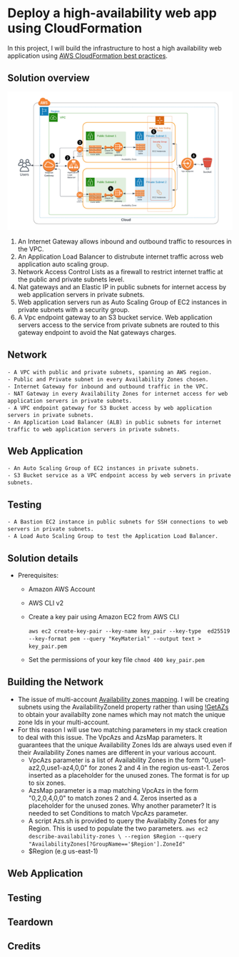 # Deploy a high-availability web app using CloudFormation
In this project, I will build the infrastructure to host a high availability web application using [AWS CloudFormation best practices](https://docs.aws.amazon.com/AWSCloudFormation/latest/UserGuide/best-practices.html).

## Solution overview

![AWS Architecture diagram](/docs/images/cfn_arch.png)

1. An Internet Gateway allows inbound and outbound traffic to resources in the VPC.
2. An Application Load Balancer to distrubute internet traffic across web application auto scaling group.
3. Network Access Control Lists as a firewall to restrict internet traffic at the public and private subnets level.
4. Nat gateways and an Elastic IP in public subnets for internet access by web application servers in private subnets.
5. Web application servers run as Auto Scaling Group of EC2 instances in private subnets with a security group.
6. A Vpc endpoint gateway to an S3 bucket service. Web application servers access to the service from private subnets are routed to this gateway endpoint to avoid the Nat gateways charges.

## Network
    - A VPC with public and private subnets, spanning an AWS region.
    - Public and Private subnet in every Availability Zones chosen. 
    - Internet Gateway for inbound and outbound traffic in the VPC.
    - NAT Gateway in every Availability Zones for internet access for web application servers in private subnets.
    - A VPC endpoint gateway for S3 Bucket access by web application servers in private subnets.
    - An Application Load Balancer (ALB) in public subnets for internet traffic to web application servers in private subnets.

## Web Application
    - An Auto Scaling Group of EC2 instances in private subnets.
    - S3 Bucket service as a VPC endpoint access by web servers in private subnets.

## Testing
    - A Bastion EC2 instance in public subnets for SSH connections to web servers in private subnets.
    - A Load Auto Scaling Group to test the Application Load Balancer.


## Solution details
- Prerequisites:
    - Amazon AWS Account
    - AWS CLI v2
    - Create a key pair using Amazon EC2 from AWS CLI

        `aws ec2 create-key-pair --key-name key_pair --key-type  ed25519         
            --key-format pem --query "KeyMaterial" --output text > key_pair.pem`
    
    - Set the permissions of your key file
    `chmod 400 key_pair.pem`

## Building the Network
- The issue of multi-account [Availability zones mapping](https://aws.amazon.com/premiumsupport/knowledge-center/vpc-map-cross-account-availability-zones/). I will be creating subnets using the AvailabilityZoneId property rather than
using [!GetAZs](https://docs.aws.amazon.com/AWSCloudFormation/latest/UserGuide/intrinsic-function-reference-getavailabilityzones.html) to obtain your availabilty zone names which may not match the unique zone Ids in your multi-account.
- For this reason I will use two matching parameters in my stack creation to deal with this issue. The VpcAzs and AzsMap parameters. It guarantees that the unique Availability Zones Ids are always used even if their Availability Zones names are different in your various account.
    - VpcAzs parameter is a list of Availability Zones in the form "0,use1-az2,0,use1-az4,0,0" for zones 2 and 4 in the region us-east-1. Zeros inserted as a placeholder for the unused zones. The format is for up to six zones.
    - AzsMap parameter is a map matching VpcAzs in the form "0,2,0,4,0,0" to match zones 2 and 4. Zeros inserted as a placeholder for the unused zones. Why another parameter? It is needed to set Conditions to match VpcAzs parameter.
    - A script Azs.sh is provided to query the Availabilty Zones for any Region. This is used to populate the two parameters.
            `aws ec2 describe-availability-zones \
        --region $Region --query "AvailabilityZones[?GroupName=='$Region'].ZoneId"`
    * $Region (e.g us-east-1)


## Web Application 

## Testing


## Teardown


## Credits
